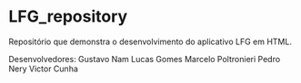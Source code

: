 # LFG_repository
Repositório que demonstra o desenvolvimento do aplicativo LFG em HTML.

Desenvolvedores:
Gustavo Nam
Lucas Gomes
Marcelo Poltronieri
Pedro Nery
Victor Cunha